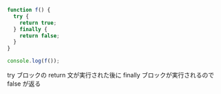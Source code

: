 ```ts
function f() {
  try {
    return true;
  } finally {
    return false;
  }
}

console.log(f());
```

try ブロックの return 文が実行された後に finally ブロックが実行されるので
false が返る
